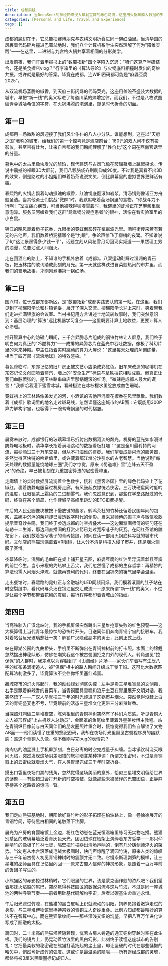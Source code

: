 ```yaml
---
title: 成都实践
description: 当DeepSeek的神经网络浸入郫县豆瓣的赤色河流，这座用火锅蒸腾大数据的天府之城，便生长出了赛博格调的游记注脚。八位清华学子在算法与花椒的协奏中，解码着蓉城的折叠基因——从智算中心的量子涟漪到三星堆的青铜余温，从村头田埂的治理算法到玉林路小酒馆的离散余弦变换。这卷AI酿造的巴蜀行记，既是给成都的情书，也是给技术时代的一碗冰粉：清甜解腻，却暗藏醪糟的微醺后劲。
categories: [Personal and Life, Travel and Experience]
tags: []
---
```


成都的魔幻在于，它总能把赛博朋克与农耕文明折叠进同一碗红油里。当清华园的风裹着代码碎片撞进巴蜀盆地时，我们八个计算机系学生突然理解了何为"降维实践"——在这里，二进制与九宫格火锅共享着相同的分形美学。

出发前夜，我们盯着申报书上的"数蜀拓新"四个字陷入沉思："咱们这算产学研结合，还是美食探店vlog？"行李箱里的《算法导论》与火锅底料相撞时发出的奇妙共振，或许就是最好的答案。毕竟在成都，连WIFI密码都可能是"麻婆豆腐2025"。

从双流机场蒸腾的椒香，到天府三街闪烁的代码荧光，这座用盖碗茶盛装大数据的城市，早把"新一线"的奥义写进了每道川菜的熵增定律。而我们，不过是八枚试图破译蓉城哈希值的字符，在火锅沸腾的泡泡里，窥见时代折叠的切面。

## 第一日

成都用一场微甜的风迎接了我们风尘仆仆的八人小分队。谁能想到，这座以"天府之国"著称的城市，给我们的第一个惊喜竟是酒店前台：160元的双人间不仅有投影仪，甚至带有灶台，让来自帝都的我们瞬间理解了"性价比"这个词在西南官话里的分量。

暮色中的太古里像块发光的琥珀，现代建筑与古风飞檐在玻璃幕墙上跳起探戈。传说中震撼的裸眼3D大屏前，我们八颗脑袋齐刷刷仰成90度。不过我是真看不出3D的效果，倒是路过的小姐姐们举着奶茶说说笑笑，倒比屏幕里的虚拟世界更鲜活有趣。

春熙路的火锅店飘着勾魂摄魄的椒香，红油锅底翻滚如岩浆，清汤锅则像诺亚方舟般圣洁。当其他勇士们挑战"微辣"时，我默默吃着菌汤锅里的食物。"你战斗力不行啊！"室友痛心疾首，可当他被辣得猛灌雪碧时，我碗里的虾滑正在芝麻酱里惬意泡澡。服务员阿姨看我们这群"鸳鸯锅分裂症患者"的眼神，活像在看实验室里的小白鼠。

锦江的晚风裹着栀子花香，九眼桥的霓虹倒影碎在粼粼波光里。酒吧街传来若有若无的吉他声，我们数着桥洞猜哪个是"九眼"，争论声惊飞了柳梢的夜鹭。不知谁说了句"这江景房得多少钱一平"，话题立刻从风花雪月切回现实频道——果然理工男的浪漫，总要沾点人间烟火。

走在回酒店的路上，不知谁的手机外放着《成都》。八双运动鞋踩过湿润的青石板，把玉林路的歌词踏成此刻的月光。第一天就这样跌进冒菜般热闹的市井里，而我们的蜀地故事，才刚刚煮沸第一锅红汤。

## 第二日

国兴村，位于成都东部新区，是“数蜀拓新”成都实践支队的第一站。在这里，我们见到了柳瑞阳学长和村镇党委，展开了深入交流。柳瑞阳学长迎上来时，笑着带我们走进挂满锦旗的会议室。当村书记用方言讲述土地流转故事时，我们突然意识到：基层治理的"算法"远比机器学习复杂——这里既要计算土地收益，更要计算人心冷暖。

推开智算中心的防磁门瞬间，三千台昇腾芯片组成的钢铁竹林让人屏息，我们终于明白何为真正的"冷酷算力"——成排的昇腾芯片在蓝光中吞吐数据，像极了科幻片里的未来神殿。李主任指着实时跳动的算力大屏说："这里每天处理的AI训练量，相当于四万部《流浪地球》的特效渲染。"

暮色降临时，东郊记忆的旧厂房正被文艺小店染成彩虹色。旧车床改造的咖啡机在东郊记忆文创园喷着蒸汽，墙上的"安全生产"标语与拿铁拉花相映成趣。但真正让我们血脉偾张的，是玉林路串串店里那锅翻滚的红汤。"微辣是成都人最大的谎言！"我嘶哈着灌下蜜雪冰城，看辣椒油在冰柠檬水里绽放成血色珊瑚。

霓虹初上的玉林路像条发光的河，小酒馆的吉他声混着花椒香在风里飘散。我们数着《成都》歌词里的地名走过斑马线，忽然读懂这座城市的AB面：它既能用300P算力解构宇宙，也容得下一碗鸳鸯锅里的时代褶皱。

## 第三日

晨雾未散时，成都银行的玻璃幕墙已折射出数据河流的粼光。机房的蓝光如水漫过防静电地板时，清华学长指着满墙跳动的数据看板打趣："这是全川最矜持的河流，每秒涌过三十万笔交易，但从不打湿谁的裤脚。我们望着成排闪烁的服务器，突然觉得区块链的哈希值里，或许藏着都江堰分沙引水的古老智慧。当他说到"每天处理的数据量能绕地球三圈"我们才惊觉，原来《蜀道难》里"连峰去天不盈尺"的奇绝，早已被复刻在九重加密算法的层峦叠嶂里。

走廊墙上的实时数据屏流淌着金色数字，恍若《黑客帝国》里的绿色代码染上了花椒红。裹着防静电服穿过机房走廊，有风鼓起衣襟恍若侠客。三万块硬盘同时低吟的温度，让眼镜蒙上霜色的二进制雾气。我们忽然意识到，那些在学堂路敲过的代码，终将在某个清晨，化作蓉城早高峰里跳动的ETC扣费提醒。

午后的人民公园像块被按下慢放键的翡翠。鹤鸣茶社的竹椅还留着民国年间的包浆，盖碗中沉浮的茉莉却已浸透数字时代的倒影。当采耳师傅的振子声与微信收款提示音奇妙共鸣，我们终于参透成都的时空折叠术——这边厢糖画师傅的铜勺还在勾勒十二生肖，那边厢直播间的打赏火箭已划过宽窄巷子的灰瓦。在网红茶馆的雕花窗下，我们数着宽窄巷子的青砖接缝，如同在读一部用火锅底料写就的城市代码。文创店的熊猫玩偶戴着VR眼镜，让人分不清是科技入侵了市井，还是烟火驯服了赛博。

夜幕降临时，沸腾的毛血旺在桌上铺开星云图，麻婆豆腐的红油里浮沉着郫县豆瓣的前世今生。当小米椒的灼热攀上舌尖，我们忽然懂了成都的生存哲学：再精妙的算法也需人间烟火淬炼，就像再锋利的代码，终要在回锅肉的镬气里学会温柔。

走出餐馆时，春熙路的霓虹正与金融城的LED同频闪烁。我们摸着滚圆的肚子站在时空裂缝中，看代码与茶汤在锦江里交汇成流——原来所谓"新一线"的奥义，不过是让每个字节都带着花椒的震颤，每行程序都印着青城山的指纹。

## 第四日

当高铁驶入广汉北站时，我的手机屏保突然跳出三星堆抢票失败的红色预警——这大概算得上当代青年最惊悚的恐怖片开头。目送同伴们奔向青铜宇宙的接驳车，我对着站台反光玻璃悲壮一笑：解锁广汉隐藏副本的勇士，此刻正式上线。

站在房湖公园的九曲桥头，手机里不断弹出在青铜神树前的打卡照。水面上的锦鲤忽然摆出神秘队形，仿佛在嘲笑我这个被古蜀国拒之门外的现代人。转角遇见"拉保保"的人群时，我差点以为穿越到了《山海经》片场——家长们举着写有生辰八字的红布条满街追人，被"保保"相中的路人瞬间升级成干爹干妈。这可比大数据匹配算法刺激多了，毕竟算法不会往你怀里塞红鸡蛋。

雒城夜市的灯火亮起时，我的动线规划彻底失控：左手是卖三星堆盲盒的文创摊，右手是飘着麻辣香的冒菜车。当青铜面具雪糕和狼牙土豆在胃里展开文明对话，我突然悟了——广汉人早就把三千年的时光炖进了这锅市井烟火。突然觉得没赶上白天的青铜盛宴也不亏，毕竟眼前的活态三星堆文化更带三分麻辣鲜香。

当探照灯刺破三星堆夜空，陈列柜里的青铜神树突然有了科幻片质感。听见青铜大立人被形容成"上古机器人总动员"，金面罩的鱼尾纹里藏着外星美妆博主教程。站在青铜纵目像前与白天同伴们的朋友圈照片重合时，恍惚觉得我们各自解锁了文物AB面——他们读懂了庄重的祭祀密码，我却在夜场灯光里窥见古蜀程序员的幽默感：瞧这个青铜人头像，像不像刚写完bug的表情包？

烤肉店的油星溅上手机屏那刻，白日分离的时空完成量子纠缠。当冰镇饮料浇灭喉间火焰，突然发现这场阴差阳错的旅程暗含某种神谕：所谓文化密码，不过是青铜器上的云雷纹就着烟火气，在人类胃里完成三千年时空折叠。

摸出口袋里夜场门票的残角，忽然觉得这场美丽的意外，恰似三星堆文明留给世界的谜题——有些错过会打开新的时空褶皱，就像那些未被破译的巴蜀图语，正静静等待某个迷路者的惊鸿一瞥。

## 第五日

我们走向熊猫基地时，朝阳恰好将竹叶的影子拓印在柏油路上，像一卷徐徐展开的青铜竹简，等待黑白相间的笔触落下注脚。

晨光为产房的育婴箱镀上金边，粉红色幼崽在蓝光恒温箱里练习无实物吃播。熊猫别墅区的玻璃幕墙泛着青灰色天光，团团绒球在栖架上演绎着东方哲学——那只仰躺啃竹的像极了竹林七贤，隔壁把竹枝掰出清脆声响的，倒有几分铸剑师淬火的架势。当幼崽从木台滚落成毛绒太极图时，快门声惊醒了满园竹涛，原来人类的惊叹与三千年前古蜀人初见青铜神树时的震颤并无二致。它慢条斯理剥笋的模样，让三星堆的巫师面具在记忆里闪回——原来古蜀人信仰的神灵形象，是照着一百万年前的饭团子写生的。

小熊猫区的赤影掠过林梢时，它们眼里的世界，该是蒙克画作般的浓烈吧？我们望着那抹火焰般的尾巴，突然觉得科技园区的数据洪流与这片竹海，不过是同一座城池的两种呼吸节奏——前者用硅基代码解构宇宙，后者以碳基生命重述永恒。

午后阳光滤过竹隙，在熊猫的黑白皮毛上织就流动的阴阳。饲养员抱着嫩笋走过的身影，与三星堆博物馆里捧持祭器的青铜立人奇妙重叠。此刻方知成都最精妙的算法不在智算中心，而在熊猫掌纹间——那些深浅交织的沟壑，早把八百万年进化论写成了圆融的太极。

离园时，二十米高的熊猫塔若隐若现，恍若古蜀人铸造的通天铜树穿越时空在此生根。我们的镜片上，仍晃动着竹浪里的黑白幻影，此刻终于读懂这座城市的告别礼：它把最柔软的秘密藏在熊猫打滚扬起的尘土里，却让坚硬的时代在那些慵懒的哈欠中，悄然弯折成竹的弧度。这或许是最温柔的隐喻——所有途经成都的灵魂，都终将被3厘米黑眼圈标记成归人。
